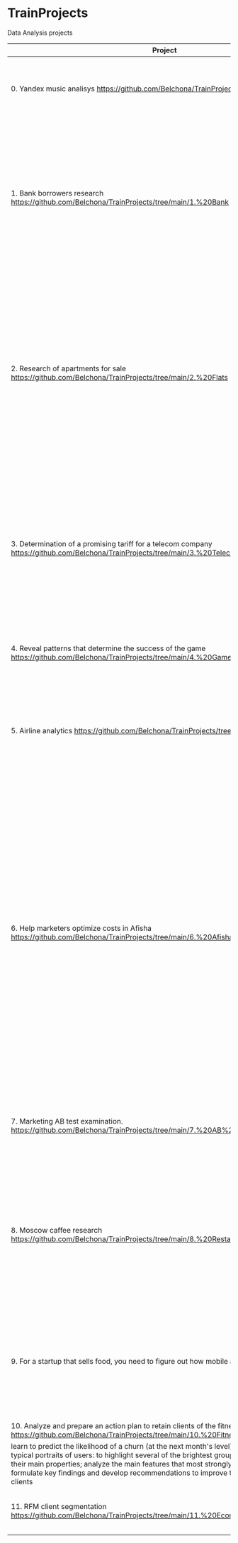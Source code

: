 # TrainProjects
Data Analysis projects

Project | Descriptions | Tools
--- | --- | ---
0. Yandex music analisys https://github.com/Belchona/TrainProjects/tree/main/0.%20Music | Research if there are any differencies in music listening between Moscow and Saint-Petersburg users | **empty**
1. Bank borrowers research https://github.com/Belchona/TrainProjects/tree/main/1.%20Bank | It is necessary to understand whether the marital status and the number of the client's children affect the loan repayment on time. Input data from the customer - statistics on the paying capacity of customers. The research results will be used to build a credit scoring model | ???
2. Research of apartments for sale https://github.com/Belchona/TrainProjects/tree/main/2.%20Flats | An archive of advertisements for the sale of apartments in St. Petersburg and neighboring settlements for several years is presented. You need to learn how to determine the market value of real estate objects. The task is to set the parameters. This will allow building an automated system: it will track anomalies and fraudulent activity | ---
3. Determination of a promising tariff for a telecom company  https://github.com/Belchona/TrainProjects/tree/main/3.%20Telecom | Clients are offered two tariff plans: "Smart" and "Ultra". To adjust the advertising budget, the commercial department wants to understand which tariff brings the most money. It is necessary to analyze customer behavior and draw a conclusion - which tariff is better | ---
4. Reveal patterns that determine the success of the game https://github.com/Belchona/TrainProjects/tree/main/4.%20Games | This will allow you to bet on a potentially popular product and plan advertising campaigns. | ---
5. Airline analytics https://github.com/Belchona/TrainProjects/tree/main/5.%20Avia | Choose the top 10 cities by the number of flights; Build graphs: aircraft models and the number of flights, cities and the number of flights, top 10 cities and the number of flights | ---
6. Help marketers optimize costs in Afisha https://github.com/Belchona/TrainProjects/tree/main/6.%20Afisha | Afisha - help marketers optimize marketing expenses. Identified traffic sources from which users made the most purchases during the study period. Calculation MAU, revenue, average receipt, average MAX, and average paying MAU by source and platform. Cohort analysis. Payback of cohorts, CAC, LTV, Retention. Determined the effectiveness of source calculated the average, average, and median time after which users start buying.  Recommendations are given for purchasing traffic from sources across platforms | ??? 
7. Marketing AB test examination. https://github.com/Belchona/TrainProjects/tree/main/7.%20AB%20test | There have prepared a list of hypotheses for increasing revenue. Prioritize hypotheses, run an A / B test, and analyze the results. |  ???  
8. Moscow caffee research https://github.com/Belchona/TrainProjects/tree/main/8.%20Restaurants | To open a small robot cafe in Moscow, it is necessary to assess the current state of affairs on the market - will the institution be able to gain popularity for a long time, when all onlookers have seen enough of the robotic waiters? | ---
9. For a startup that sells food, you need to figure out how mobile app users behave | The designers wanted to change the fonts throughout the application, and the managers were afraid that the users would be unusual. We agreed to make a decision based on the results of the A / A / B test | Sales funnel. Examination the results of the A / A / B experiment
10. Analyze and prepare an action plan to retain clients of the fitness club https://github.com/Belchona/TrainProjects/tree/main/10.%20Fitness%20club | Namely:
learn to predict the likelihood of a churn (at the next month's level) for each client; to form typical portraits of users: to highlight several of the brightest groups and to characterize their main properties; analyze the main features that most strongly affect the outflow; formulate key findings and develop recommendations to improve the quality of work with clients | ---
11. RFM client segmentation https://github.com/Belchona/TrainProjects/tree/main/11.%20Ecommerce%20segmentation |  Users segmentation in the online store in order to create personal offers | --- 
